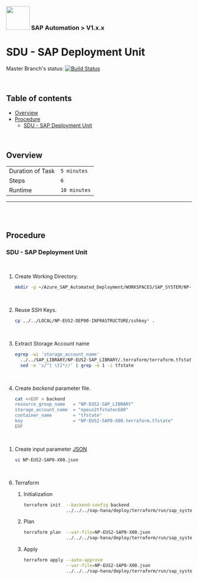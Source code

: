 ### <img src="../../../../documentation/assets/UnicornSAPBlack256x256.png" width="64px"> SAP Automation > V1.x.x <!-- omit in toc -->
# SDU - SAP Deployment Unit <!-- omit in toc -->

Master Branch's status: [![Build Status](https://dev.azure.com/azuresaphana/Azure-SAP-HANA/_apis/build/status/Azure.sap-hana?branchName=master&api-version=5.1-preview.1)](https://dev.azure.com/azuresaphana/Azure-SAP-HANA/_build/latest?definitionId=6&branchName=master)

<br>

## Table of contents <!-- omit in toc -->

- [Overview](#overview)
- [Procedure](#procedure)
  - [SDU - SAP Deployment Unit](#sdu---sap-deployment-unit)


<br>

## Overview

|                  |              |
| ---------------- | ------------ |
| Duration of Task | `5 minutes`  |
| Steps            | `6`          |
| Runtime          | `10 minutes`  |

---

<br/><br/>

## Procedure

### SDU - SAP Deployment Unit

<br/>

1. Create Working Directory.
    ```bash
    mkdir -p ~/Azure_SAP_Automated_Deployment/WORKSPACES/SAP_SYSTEM/NP-EUS2-SAP0-X00; cd $_
    ```

<br>

2. Reuse SSH Keys.
    ```bash
    cp ../../LOCAL/NP-EUS2-DEP00-INFRASTRUCTURE/sshkey* .
    ```

<br>

3. Extract Storage Account name
   ```bash
   egrep -wi 'storage_account_name'                                                    \
     ../../SAP_LIBRARY/NP-EUS2-SAP_LIBRARY/.terraform/terraform.tfstate |              \
     sed -e 's/^[ \t]*//' | grep -m 1 -i tfstate
   ```

<br>

4. Create *backend* parameter file.
    ```bash
    cat <<EOF > backend
    resource_group_name   = "NP-EUS2-SAP_LIBRARY"
    storage_account_name  = "npeus2tfstatec680"
    container_name        = "tfstate"
    key                   = "NP-EUS2-SAP0-X00.terraform.tfstate"
    EOF
    ```

<br>

1. Create input parameter [JSON](templates/NP-EUS2-SAP0-X00.json)
    ```bash
    vi NP-EUS2-SAP0-X00.json
    ```

<br>

6. Terraform
    1. Initialization
       ```bash
       terraform init  --backend-config backend                                        \
                       ../../../sap-hana/deploy/terraform/run/sap_system/
       ```

    2. Plan
       ```bash
       terraform plan  --var-file=NP-EUS2-SAP0-X00.json                                \
                       ../../../sap-hana/deploy/terraform/run/sap_system/
       ```

    3. Apply
       <br/>
       ```bash
       terraform apply --auto-approve                                                  \
                       --var-file=NP-EUS2-SAP0-X00.json                                \
                       ../../../sap-hana/deploy/terraform/run/sap_system/
       ```

<br/>


<br/><br/><br/><br/>
